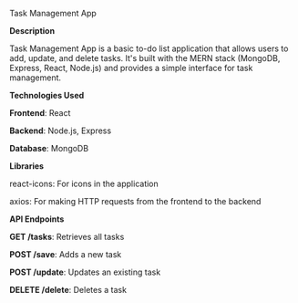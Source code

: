 Task Management App

**Description** 

Task Management App is a basic to-do list application that allows users to add, update, and delete tasks. It's built with the MERN stack (MongoDB, Express, React, Node.js) and provides a simple interface for task management.

**Technologies Used**

**Frontend**: React

**Backend**: Node.js, Express

**Database**: MongoDB

**Libraries**

react-icons: For icons in the application

axios: For making HTTP requests from the frontend to the backend

**API Endpoints**

**GET /tasks**: Retrieves all tasks

**POST /save**: Adds a new task

**POST /update**: Updates an existing task

**DELETE /delete**: Deletes a task
